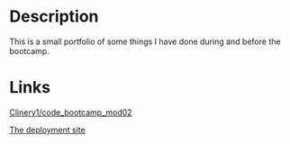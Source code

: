 # Description
This is a small portfolio of some things I have done during and before the bootcamp.

# Links
[Clinery1/code_bootcamp_mod02](https://github.com/Clinery1/code_bootcamp_mod02)

[The deployment site](https://clinery1.github.io/code_bootcamp_mod02)
